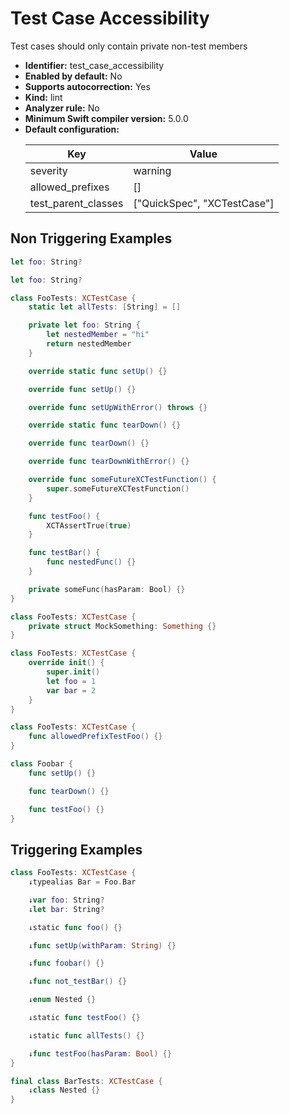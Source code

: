 # Test Case Accessibility

Test cases should only contain private non-test members

* **Identifier:** test_case_accessibility
* **Enabled by default:** No
* **Supports autocorrection:** Yes
* **Kind:** lint
* **Analyzer rule:** No
* **Minimum Swift compiler version:** 5.0.0
* **Default configuration:**
  <table>
  <thead>
  <tr><th>Key</th><th>Value</th></tr>
  </thead>
  <tbody>
  <tr>
  <td>
  severity
  </td>
  <td>
  warning
  </td>
  </tr>
  <tr>
  <td>
  allowed_prefixes
  </td>
  <td>
  []
  </td>
  </tr>
  <tr>
  <td>
  test_parent_classes
  </td>
  <td>
  [&quot;QuickSpec&quot;, &quot;XCTestCase&quot;]
  </td>
  </tr>
  </tbody>
  </table>

## Non Triggering Examples

```swift
let foo: String?
```

```swift
let foo: String?

class FooTests: XCTestCase {
    static let allTests: [String] = []

    private let foo: String {
        let nestedMember = "hi"
        return nestedMember
    }

    override static func setUp() {}

    override func setUp() {}

    override func setUpWithError() throws {}

    override static func tearDown() {}

    override func tearDown() {}

    override func tearDownWithError() {}

    override func someFutureXCTestFunction() {
        super.someFutureXCTestFunction()
    }

    func testFoo() {
        XCTAssertTrue(true)
    }

    func testBar() {
        func nestedFunc() {}
    }

    private someFunc(hasParam: Bool) {}
}
```

```swift
class FooTests: XCTestCase {
    private struct MockSomething: Something {}
}
```

```swift
class FooTests: XCTestCase {
    override init() {
        super.init()
        let foo = 1
        var bar = 2
    }
}
```

```swift
class FooTests: XCTestCase {
    func allowedPrefixTestFoo() {}
}
```

```swift
class Foobar {
    func setUp() {}

    func tearDown() {}

    func testFoo() {}
}
```

## Triggering Examples

```swift
class FooTests: XCTestCase {
    ↓typealias Bar = Foo.Bar

    ↓var foo: String?
    ↓let bar: String?

    ↓static func foo() {}

    ↓func setUp(withParam: String) {}

    ↓func foobar() {}

    ↓func not_testBar() {}

    ↓enum Nested {}

    ↓static func testFoo() {}

    ↓static func allTests() {}

    ↓func testFoo(hasParam: Bool) {}
}

final class BarTests: XCTestCase {
    ↓class Nested {}
}
```